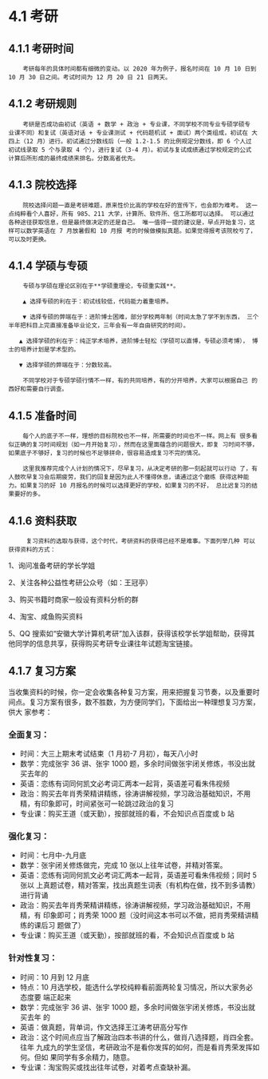 # 4.1 考研

## 4.1.1 考研时间 

        考研每年的具体时间都有细微的变动。以 2020 年为例子，报名时间在 10 月 10 日到 10 月 30 日之间。考试时间为 12 月 20 日 21 日两天。 

## 4.1.2 考研规则 

        考研是否成功由初试（英语 + 数学 + 政治 + 专业课，不同学校不同专业专硕学硕专 业课不同）和复试（英语对话 + 专业课测试 + 代码题机试 + 面试）两个类组成，初试在 大四上（12 月）进行。初试通过分数线后（一般 1.2-1.5 的比例规定分数线，即 6 个人过 初试线录取 5 个与录取 4 个），进行复试（3-4 月）。初试与复试成绩通过学校规定的公式 计算后所形成的最终成绩来排名。分数高者优先。 

## 4.1.3 院校选择 

        院校选择问题一直是考研难题，原来性价比高的学校在好的宣传下，也会即为难考。 这一点纯粹看个人喜好，所有 985、211 大学，计算所、软件所、信工所都可以选择。 可以通过各种途径获取信息，但是最终做决定的还是自己。 唯一值得一提的建议是，早点开始复习，这样可以数学英语在 7 月放暑假和 10 月报 考的时候做模拟真题。如果觉得报考该院校亏了，可以及时更换。

## 4.1.4 学硕与专硕 

        专硕与学硕在理论区别在于**学硕重理论，专硕重实践**。 

        ▲ 选择专硕的利在于：初试线较低，代码能力着重培养。 

        ▼ 选择专硕的弊端在于：进阶博士困难，部分学校两年制（时间太急了学不到东西， 三个半年把科目上完直接准备毕业论文，三年会有一年自由研究的时间）。 

       ▲ 选择学硕的利在于：纯正学术培养，进阶博士轻松（学硕可以直博，专硕必须考博）， 博士的培养计划是学术型的。 

       ▼ 选择学硕的弊端在于：分数较高。

        不同学校对于专硕学硕行情不一样，有的共同培养，有的分开培养，大家可以根据自己 的西好和需要自行调查。

## 4.1.5 准备时间 

        每个人的底子不一样，理想的目标院校也不一样，所需要的时间也不一样。网上有 很多看似正确的复习时间规划（如一月开始复习），然而在这里面蕴含的问题很大，即复 习时间不够，如果底子不够好，复习的时候也不足够拼命，很容易造成复习不完的情况。 

        这里我推荐完成个人计划的情况下，尽早复习，从决定考研的那一刻起就可以行动 了，有人鼓吹早复习会后期疲劳，我们的回复是因为此人不懂得休息，请通过这个磨练 获得这种能力。如果复习的好 10 月报名的时候可以选择更好的学校，如果复习的不好， 总比迟复习的结果要好的多。 

## 4.1.6 资料获取 

         复习资料的选取与获得，这个时代，考研资料的获得已经不是难事。下面列举几种 可以获得资料的方式： 

1、询问准备考研的学长学姐

2、关注各种公益性考研公众号（如：王冠亭）

3、购买书籍时商家一般设有资料分析的群 

4、淘宝、咸鱼购买资料 

5、QQ 搜索如“安徽大学计算机考研”加入该群，获得该校学长学姐帮助，获得其 他同学的信息共享，获得购买考研专业课往年试题淘宝链接。



## 4.1.7 复习方案 

当收集资料的时候，你一定会收集各种复习方案，用来把握复习节奏，以及重要时 间点。复习方案有很多，数不胜数，为方便同学们，下面给出一种理想复习方案，供大 家参考：

### 全面复习：

* 时间：大三上期末考试结束（1 月初-7 月初），每天八小时
* 数学：完成张宇 36 讲、张宇 1000 题，多余时间做张宇闭关修炼，书没出就买去年的
* 英语：恋练有词同何凯文必考词汇两本一起背，英语差可看朱伟视频
* 政治：购买去年肖秀荣精讲精练，徐涛讲解视频，学习政治基础知识，不用精，有印象即可，时间紧张可一轮跳过政治的复习
* 专业课：购买王道（或天勤），按部就班的看，不会知识点百度或 b 站

### 强化复习：

* 时间：七月中-九月底
* 数学：张宇闭关修炼做完，完成 10 张以上往年试卷，并精对答案。 
* 英语：恋练有词同何凯文必考词汇两本一起背，英语差可看朱伟视频；同时 5 张以 上真题试卷，精对答案，找出真题生词表（有机构在做，找不到多请教）进行背诵 
* 政治：购买去年肖秀荣精讲精练，徐涛讲解视频，学习政治基础知识，不用精，有 印象即可；肖秀荣 1000 题（没时间这本书可以不做，把肖秀荣精讲精练的课后习 题做了） 
* 专业课：购买王道（或天勤），按部就班的看，不会知识点百度或 b 站

### 针对性复习：

* 时间：10 月到 12 月底 
* 特点：10 月选学校，能选什么学校纯粹看前面两轮复习情况，所以大家务必态度要 端正起来 
* 数学：完成张宇 36 讲、张宇 1000 题，多余时间做张宇闭关修炼，书没出就买去年 的 
* 英语：做真题，背单词，作文选择王江涛考研高分写作 
* 政治：这个时间点应当了解政治四本书讲的什么，做肖八选择题，肖四全套。往年 九成九的学生坚信，考研政治不是看你发挥的如何，而是看肖秀荣发挥如何。但如 果同学有多余精力，随意。 
* 专业课：淘宝购买或找出往年试卷，对着考点查缺补漏。



